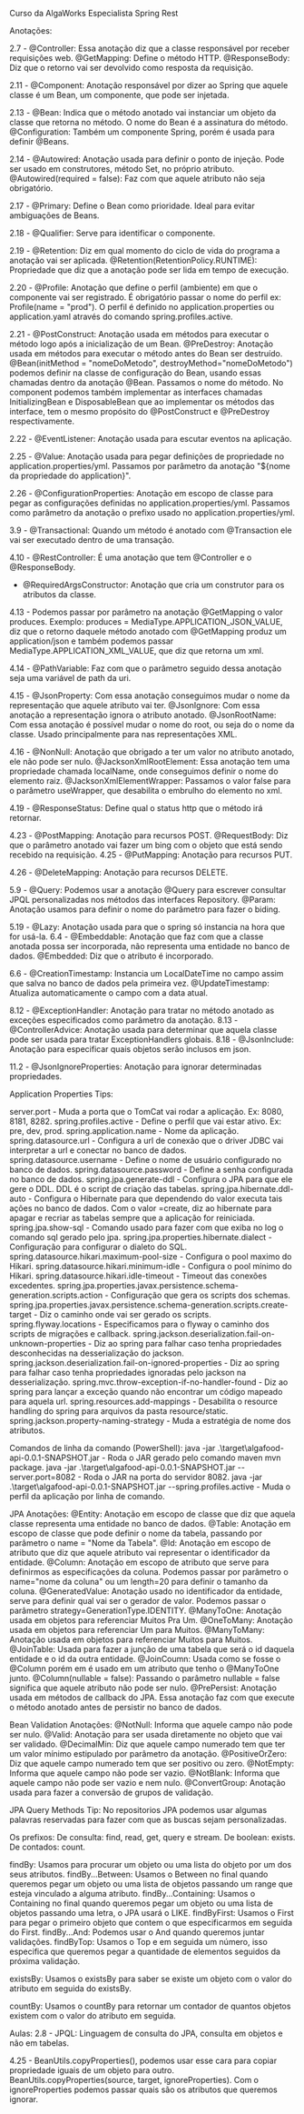 Curso da AlgaWorks Especialista Spring Rest

Anotações:

2.7 - @Controller: Essa anotação diz que a classe responsável por receber requisições web.
@GetMapping: Define o método HTTP.
@ResponseBody: Diz que o retorno vai ser devolvido como resposta da requisição.

2.11 - @Component: Anotação responsável por dizer ao Spring que aquele classe é um Bean, um componente, que pode ser injetada.

2.13 - @Bean: Indica que o método anotado vai instanciar um objeto da classe que retorna no método. O nome do Bean é a assinatura do método.
@Configuration: Também um componente Spring, porém é usada para definir @Beans.

2.14 - @Autowired: Anotação usada para definir o ponto de injeção. Pode ser usado em construtores, método Set, no próprio atributo.
@Autowired(required = false): Faz com que aquele atributo não seja obrigatório.

2.17 - @Primary: Define o Bean como prioridade. Ideal para evitar ambiguações de Beans.

2.18 - @Qualifier: Serve para identificar o componente.

2.19 - @Retention: Diz em qual momento do ciclo de vida do programa a anotação vai ser aplicada.
@Retention(RetentionPolicy.RUNTIME): Propriedade que diz que a anotação pode ser lida em tempo de execução.

2.20 - @Profile: Anotação que define o perfil (ambiente) em que o componente vai ser registrado. É obrigatório passar o nome do perfil ex: Profile(name = "prod"). O perfil é definido no application.properties ou application.yaml através do comando spring.profiles.active.

2.21 - @PostConstruct: Anotação usada em métodos para executar o método logo após a inicialização de um Bean.
@PreDestroy: Anotação usada em métodos para executar o método antes do Bean ser destruído.
@Bean(initMethod = "nomeDoMetodo", destroyMethod="nomeDoMetodo") podemos definir na classe de configuração do Bean, usando essas chamadas dentro da anotação @Bean. Passamos o nome do método.
No component podemos também implementar as interfaces chamadas InitializingBean e DisposableBean que ao implementar os métodos das interface, tem o mesmo propósito do @PostConstruct e @PreDestroy respectivamente.

2.22 - @EventListener: Anotação usada para escutar eventos na aplicação.

2.25 - @Value: Anotação usada para pegar definições de propriedade no application.properties/yml. Passamos por parâmetro da anotação "${nome da propriedade do application}".

2.26 - @ConfigurationProperties: Anotação em escopo de classe para pegar as configurações definidas no application.properties/yml. Passamos como parâmetro da anotação o prefixo usado no application.properties/yml.

3.9 - @Transactional: Quando um método é anotado com @Transaction ele vai ser executado dentro de uma transação.

4.10 - @RestController: É uma anotação que tem @Controller e o @ResponseBody.
- @RequiredArgsConstructor: Anotação que cria um construtor para os atributos da classe.

4.13 - Podemos passar por parâmetro na anotação @GetMapping o valor produces. Exemplo: produces = MediaType.APPLICATION_JSON_VALUE, diz que o retorno daquele método anotado com @GetMapping produz um application/json e também podemos passar MediaType.APPLICATION_XML_VALUE, que diz que retorna um xml.

4.14 - @PathVariable: Faz com que o parâmetro seguido dessa anotação seja uma variável de path da uri.

4.15 - @JsonProperty: Com essa anotação conseguimos mudar o nome da representação que aquele atributo vai ter.
@JsonIgnore: Com essa anotação a representação ignora o atributo anotado.
@JsonRootName: Com essa anotação é possível mudar o nome do root, ou seja do o nome da classe. Usado principalmente para nas representações XML.

4.16 - @NonNull: Anotação que obrigado a ter um valor no atributo anotado, ele não pode ser nulo.
@JacksonXmlRootElement: Essa anotação tem uma propriedade chamada localName, onde conseguimos definir o nome do elemento raiz.
@JacksonXmlElementWrapper: Passamos o valor false para o parâmetro useWrapper, que desabilita o embrulho do elemento no xml.

4.19 - @ResponseStatus: Define qual o status http que o método irá retornar.

4.23 - @PostMapping: Anotação para recursos POST.
@RequestBody: Diz que o parâmetro anotado vai fazer um bing com o objeto que está sendo recebido na requisição.
4.25 - @PutMapping: Anotação para recursos PUT.

4.26 - @DeleteMapping: Anotação para recursos DELETE.

5.9 - @Query: Podemos usar a anotação @Query para escrever consultar JPQL personalizadas nos métodos das interfaces Repository.
@Param: Anotação usamos para definir o nome do parâmetro para fazer o biding.

5.19 - @Lazy: Anotação usada para que o spring só instancia na hora que for usá-la.
6.4 - @Embeddable: Anotação que faz com que a classe anotada possa ser incorporada, não representa uma entidade no banco de dados.
@Embedded: Diz que o atributo é incorporado.

6.6 - @CreationTimestamp: Instancia um LocalDateTime no campo assim que salva no banco de dados pela primeira vez.
@UpdateTimestamp: Atualiza automaticamente o campo com a data atual.

8.12 - @ExceptionHandler: Anotação para tratar no método anotado as exceções especificados como parâmetro da anotação.
8.13 - @ControllerAdvice: Anotação usada para determinar que aquela classe pode ser usada para tratar ExceptionHandlers globais.
8.18 - @JsonInclude: Anotação para especificar quais objetos serão inclusos em json.

11.2 - @JsonIgnoreProperties: Anotação para ignorar determinadas propriedades.

Application Properties Tips:

server.port - Muda a porta que o TomCat vai rodar a aplicação. Ex: 8080, 8181, 8282.
spring.profiles.active - Define o perfil que vai estar ativo. Ex: pre, dev, prod. spring.application.name - Nome da aplicação.
spring.datasource.url - Configura a url de conexão que o driver JDBC vai interpretar a url e conectar no banco de dados.
spring.datasource.username - Define o nome de usuário configurado no banco de dados.
spring.datasource.password - Define a senha configurada no banco de dados.
spring.jpa.generate-ddl - Configura o JPA para que ele gere o DDL. DDL é o script de criação das tabelas.
spring.jpa.hibernate.ddl-auto - Configura o Hibernate para que dependendo do valor executa tais ações no banco de dados. Com o valor =create, diz ao hibernate para apagar e recriar as tabelas sempre que a aplicação for reiniciada.
spring.jpa.show-sql - Comando usado para fazer com que exiba no log o comando sql gerado pelo jpa.
spring.jpa.properties.hibernate.dialect - Configuração para configurar o dialeto do SQL.
spring.datasource.hikari.maximum-pool-size - Configura o pool maximo do Hikari.
spring.datasource.hikari.minimum-idle - Configura o pool mínimo do Hikari.
spring.datasource.hikari.idle-timeout - Timeout das conexões excedentes.
spring.jpa.properties.javax.persistence.schema-generation.scripts.action - Configuração que gera os scripts dos schemas.
spring.jpa.properties.javax.persistence.schema-generation.scripts.create-target - Diz o caminho onde vai ser gerado os scripts.
spring.flyway.locations - Especificamos para o flyway o caminho dos scripts de migrações e callback.
spring.jackson.deserialization.fail-on-unknown-properties - Diz ao spring para falhar caso tenha propriedades desconhecidas na desserialização do jackson.
spring.jackson.deserialization.fail-on-ignored-properties - Diz ao spring para falhar caso tenha propriedades ignoradas pelo jackson na desserialização.
spring.mvc.throw-exception-if-no-handler-found - Diz ao spring para lançar a exceção quando não encontrar um código mapeado para aquela url.
spring.resources.add-mappings - Desabilita o resource handling do spring para arquivos da pasta resource/static.
spring.jackson.property-naming-strategy - Muda a estratégia de nome dos atributos.

Comandos de linha da comando (PowerShell): java -jar .\target\algafood-api-0.0.1-SNAPSHOT.jar - Roda o JAR gerado pelo comando maven mvn package.
java -jar .\target\algafood-api-0.0.1-SNAPSHOT.jar --server.port=8082 - Roda o JAR na porta do servidor 8082.
java -jar .\target\algafood-api-0.0.1-SNAPSHOT.jar --spring.profiles.active - Muda o perfil da aplicação por linha de comando.

JPA Anotações:
@Entity: Anotação em escopo de classe que diz que aquela classe representa uma entidade no banco de dados.
@Table: Anotação em escopo de classe que pode definir o nome da tabela, passando por parâmetro o name = "Nome da Tabela".
@Id: Anotação em escopo de atributo que diz que aquele atributo vai representar o identificador da entidade.
@Column: Anotação em escopo de atributo que serve para definirmos as especificações da coluna. Podemos passar por parâmetro o name="nome da coluna" ou um length=20 para definir o tamanho da coluna.
@GeneratedValue: Anotação usado no identificador da entidade, serve para definir qual vai ser o gerador de valor. Podemos passar o parâmetro strategy=GenerationType.IDENTITY.
@ManyToOne: Anotação usada em objetos para referenciar Muitos Pra Um.
@OneToMany: Anotação usada em objetos para referenciar Um para Muitos.
@ManyToMany: Anotação usada em objetos para referenciar Muitos para Muitos.
@JoinTable: Usada para fazer a junção de uma tabela que será o id daquela entidade e o id da outra entidade.
@JoinCoumn: Usada como se fosse o @Column porém em é usado em um atributo que tenho o @ManyToOne junto.
@Column(nullable = false): Passando o parâmetro nullable = false significa que aquele atributo não pode ser nulo.
@PrePersist: Anotação usada em métodos de callback do JPA. Essa anotação faz com que execute o método anotado antes de persistir no banco de dados.

Bean Validation Anotações: @NotNull: Informa que aquele campo não pode ser nulo.
@Valid: Anotação para ser usada diretamente no objeto que vai ser validado.
@DecimalMin: Diz que aquele campo numerado tem que ter um valor mínimo estipulado por parâmetro da anotação.
@PositiveOrZero: Diz que aquele campo numerado tem que ser positivo ou zero.
@NotEmpty: Informa que aquele campo não pode ser vazio.
@NotBlank: Informa que aquele campo não pode ser vazio e nem nulo.
@ConvertGroup: Anotação usada para fazer a conversão de grupos de validação.

JPA Query Methods Tip:
No repositorios JPA podemos usar algumas palavras reservadas para fazer com que as buscas sejam personalizadas.

Os prefixos:
De consulta: find, read, get, query e stream.
De boolean: exists.
De contados: count.

findBy: Usamos para procurar um objeto ou uma lista do objeto por um dos seus atributos.
findBy...Between: Usamos o Between no final quando queremos pegar um objeto ou uma lista de objetos passando um range que esteja vinculado a alguma atributo.
findBy...Containing: Usamos o Containing no final quando queremos pegar um objeto ou uma lista de objetos passando uma letra, o JPA usará o LIKE.
findByFirst: Usamos o First para pegar o primeiro objeto que contem o que especificarmos em seguida do First.
findBy...And: Podemos usar o And quando queremos juntar validações.
findByTop: Usamos o Top e em seguida um número, isso especifica que queremos pegar a quantidade de elementos seguidos da próxima validação.

existsBy: Usamos o existsBy para saber se existe um objeto com o valor do atributo em seguida do existsBy.

countBy: Usamos o countBy para retornar um contador de quantos objetos existem com o valor do atributo em seguida.

Aulas: 2.8 - JPQL: Linguagem de consulta do JPA, consulta em objetos e não em tabelas.

4.25 - BeanUtils.copyProperties(), podemos usar esse cara para copiar propriedade iguais de um objeto para outro. BeanUtils.copyProperties(source, target, ignoreProperties). Com o ignoreProperties podemos passar quais são os atributos que queremos ignorar.
